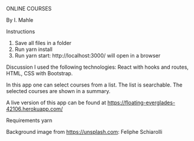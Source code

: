 ONLINE COURSES

By I. Mahle

Instructions

1. Save all files in a folder
2. Run yarn install
3. Run yarn start: http://localhost:3000/ will open in a browser

Discussion
I used the following technologies: React with hooks and routes, HTML, CSS with Bootstrap.

In this app one can select courses from a list. The list is searchable. The selected courses are shown in a summary.

A live version of this app can be found at https://floating-everglades-42106.herokuapp.com/

Requirements
yarn

Background image from https://unsplash.com:
Feliphe Schiarolli
